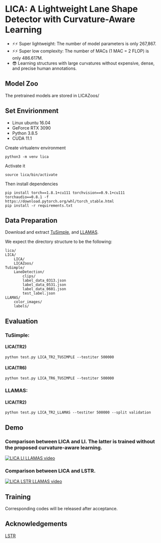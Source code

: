 **LICA**: A Lightweight Lane Shape Detector with Curvature-Aware Learning
=======

* ⚡⚡ Super lightweight: The number of model parameters is only 267,867.
* ⚡⚡ Super low complexity: The number of MACs (1 MAC = 2 FLOP) is only 486.617M.
* 😎  Learning structures with large curvatures without expensive, dense, and precise human annotations.


## Model Zoo
The pretrained models are stored in LICAZoos/

## Set Envirionment

* Linux ubuntu 16.04
* GeForce RTX 3090
* Python 3.8.5
* CUDA 11.1

Create virtualenv environment

```
python3 -m venv lica
```

Activate it

```
source lica/bin/activate
```

Then install dependencies

```
pip install torch==1.8.1+cu111 torchvision==0.9.1+cu111 torchaudio==0.8.1 -f https://download.pytorch.org/whl/torch_stable.html
pip install -r requirements.txt
```

## Data Preparation
Download and extract [TuSimple](https://github.com/TuSimple/tusimple-benchmark),
and [LLAMAS](https://unsupervised-llamas.com/llamas/download).

We expect the directory structure to be the following:
```
lica/
LICA/
    LICA/
    LICAZoos/
TuSimple/
    LaneDetection/
        clips/
        label_data_0313.json
        label_data_0531.json
        label_data_0601.json
        test_label.json
LLAMAS/
    color_images/
    labels/
```

## Evaluation


### TuSimple:

#### LICA(TR2)
```
python test.py LICA_TR2_TUSIMPLE --testiter 500000
```

#### LICA(TR6)
```
python test.py LICA_TR6_TUSIMPLE --testiter 500000
```

### LLAMAS:

#### LICA(TR2)
```
python test.py LICA_TR2_LLAMAS --testiter 500000 --split validation
```

## Demo

### Comparison between LICA and LI. The latter is trained without the proposed curvature-aware learning.

[![LICA LI LLAMAS video](http://img.youtube.com/vi/SjBGOYSgisU/0.jpg)](http://www.youtube.com/watch?v=SjBGOYSgisU "LICA LI LLAMAS video")

### Comparison between LICA and LSTR.
[![LICA LSTR LLAMAS video](http://img.youtube.com/vi/6cHtrE3ZsUQ/0.jpg)](http://www.youtube.com/watch?v=6cHtrE3ZsUQ "LICA LSTR LLAMAS video")

## Training

Corresponding codes will be released after acceptance.

## Acknowledgements

[LSTR](https://github.com/liuruijin17/LSTR)
